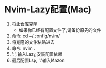 # Nvim-Lazy配置(Mac)

1. 将此仓库克隆
   - 如果你已经有配置文件了,请备份原先的文件
3. 命令: cd ~/.config/nvim/
4. 将克隆的文件粘贴进去
5. 命令: nvim .
6. ':', 输入Lazy,安装配置依赖
7. 最后配置Lsp, ':'输入Mazon
